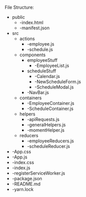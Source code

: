 File Structure:
* public
  * -index.html
  * -manifest.json
* src
  * actions
    * -employee.js
    * -schedule.js
  * components
    * employeeStuff
      * -EmployeeList.js
    * scheduleStuff
      * -Calendar.js
      * -NewScheduleForm.js
      * -ScheduleModal.js
    * -NavBar.js
  * containers
    * -EmployeeContainer.js
    * -ScheduleContainer.js          
  * helpers
    * -apiRequests.js
    * -generalHelpers.js
    * -momentHelper.js          
  * reducers
    * -employeeReducers.js
    * -scheduleReducer.js
 * -App.css
 * -App.js
 * -index.css
 * -index.js
 * -registerServiceWorker.js
* -package.json
* -README.md
* -yarn.lock
